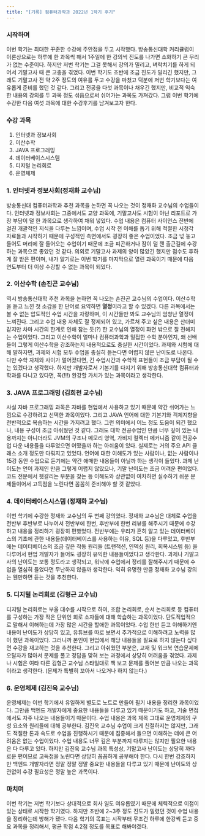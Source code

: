 ```yaml
---
title: "[기록] 컴퓨터과학과 2022년 1학기 후기"
---
```


### 시작하며

이번 학기는 최대한 꾸준한 수강에 주안점을 두고 시작했다. 방송통신대학 커리큘럼이 이론상으로는 하루에 한 과목씩 해서 1주일에 한 강의씩 진도를 나가면 소화하기 큰 무리가 없는 수준이다. 하지만 저번 학기는 그걸 못해서 강의가 밀리고, 벼락치기를 하게 되어서 기말고사 때 큰 고충을 겪었다. 이번 학기도 초반에 조금 진도가 밀리긴 했지만, 그래도 기말고사 전 약 2주 정도의 여유를 두고 수강을 마쳤고 덕분에 저번 학기보다는 여유롭게 준비를 했던 것 같다. 그리고 전공을 다섯 과목이나 채우긴 했지만, 비교적 익숙한 내용의 강의를 두 과목 정도 섞음으로써 쉬어가는 과목도 가져갔다. 그럼 이번 학기에 수강한 다음 여섯 과목에 대한 수강후기를 남겨보고자 한다.

### 수강 과목

1. 인터넷과 정보사회
2. 이산수학
3. JAVA 프로그래밍
4. 데이터베이스시스템
5. 디지털 논리회로
6. 운영체제

### 1. 인터넷과 정보사회(정재화 교수님)

방송통신대 컴퓨터과학과 추천 과목을 논하면 꼭 나오는 것이 정재화 교수님의 수업들이다. 인터넷과 정보사회는 그중에서도 교양 과목에, 기말고사도 시험이 아닌 리포트로 가장 부담이 덜 한 과목으로 생각하여 채워 넣었다. 수업 내용은 컴퓨터 사이언스 전반에 걸친 개괄적인 지식을 다루는 느낌이며, 수업 시작 전 이해를 돕기 위해 적절한 시청각 자료들과 시작하기 때문에 구성적인 측면에서도 굉장히 좋은 수업이었다. 조금 넋 놓고 들어도 머리에 잘 들어오는 수업이기 때문에 조금 피곤하거나 잠이 덜 깬 출근길에 수강하는 과목으로 좋았던 것 같다. 의외로 기말고사 과제의 양이 많았긴 했지만 점수도 후하게 잘 받은 편이며, 내가 알기로는 이번 학기를 마지막으로 열린 과목이기 때문에 다음 연도부터 더 이상 수강할 수 없는 과목이 되었다.

### 2. 이산수학 (손진곤 교수님)

역시 방송통신대학 추천 과목을 논하면 꼭 나오는 손진곤 교수님의 수업이다. 이산수학을 듣고 느낀 첫 소감을 한 단어로 요약하면 **열정**이라고 할 수 있겠다. 다른 과목에서는 볼 수 없는 압도적인 수업 시간을 자랑하며, 이 시간들만 봐도 교수님의 엄청난 열정이 느껴진다. 그리고 수업 내용 자체도 잘 정제되어 있고, 가르쳐 주고 싶은 내용은 산더미 같지만 차마 시간의 한계로 인해 참는 듯(?) 한 교수님의 열정이 화면 밖으로 잘 전해지는 수업이었다. 그리고 이산수학이 얼마나 컴퓨터과학과 밀접한 수학 분야인지, 왜 선배들이 그렇게 이산수학을 강조하는지 내용적으로도 충실한 시간이었다. 과제와 시험에 대해 말하자면, 과제와 시험 모두 수업을 충실히 듣는다면 어렵지 않은 난이도로 나온다. 다만 수학 자체와 사이가 멀어졌다면, 긴 수업시간과 수학적 표현들이 조금 부담이 될 수는 있겠다고 생각했다. 하지만 개발자로서 기본기를 다지기 위해 방송통신대학 컴퓨터과학과를 다니고 있다면, 꼭(!!!) 완강할 가치가 있는 과목이라고 생각한다.

### 3. JAVA 프로그래밍 (김희천 교수님)

사실 자바 프로그래밍 과목은 자바를 현업에서 사용하고 있기 때문에 약간 쉬어가는 느낌으로 수강하려고 선택한 과목이었다. 그리고 JAVA 언어에 대한 기본기와 객체지향을 전반적으로 복습하는 시간을 가지려고 했다. 그런 의미에서 어느 정도 도움이 되긴 했으나, 내용 구성이 조금 아쉬웠던 것 같다. 그래도 대학 전공수업인 만큼 너무 깊이 있는 내용까지는 아니더라도 JVM의 구조나 메모리 영역, 가비지 컬렉터 메커니즘 같이 전공수업 다운 내용들을 다루었으면 어땠을까 하는 아쉬움이 있다. 실제로는 거의 주요 API 클래스 소개 정도만 다뤄지고 있었다. 언어에 대한 이해도가 있는 사람이나, 없는 사람이나 15강 동안 수업으로 듣기에는 약간 애매한 내용들이 아닐까 하는 생각이 들었다. 과제 난이도는 언어 과제인 만큼 그렇게 어렵지 않았으나, 기말 난이도는 조금 어려운 편이었다. 코드 전문에서 헷갈리는 부분을 찾는 등 이해도와 상관없이 여차하면 실수하기 쉬운 문제들이어서 고득점을 노린다면 꼼꼼히 준비해야 할 것 같았다.

### 4. 데이터베이스시스템 (정재화 교수님)

이번 학기에 수강한 정재화 교수님의 두 번째 강의였다. 정재화 교수님은 대체로 수업을 전반부 후반부로 나누어서 전반부에 한번, 후반부에 한번 리뷰를 해주시기 때문에 수강하고 내용을 정리하기 굉장히 편했었다. 전반부에는 우리가 흔히 알고 있는 데이터베이스의 기초에 관한 내용들(데이터베이스를 사용하는 이유, SQL 등)을 다루었고, 후반부에는 데이터베이스의 조금 깊은 작동 원리들 (트랜잭션, 인덱싱 원리, 회복시스템 등) 을 다루어서 현업 개발자가 들어도 굉장히 유익한 내용들이었다고 생각한다. 과제나 기말고사의 난이도는 보통 정도라고 생각되고, 워낙에 수업에서 정리를 잘해주시기 때문에 수업을 열심히 들었다면 무난하지 않을까 생각한다. 익히 유명한 만큼 정재화 교수님 강의는 웬만하면 듣는 것을 추천한다.

### 5. 디지털 논리회로 (김형근 교수님)

디지털 논리회로는 부울 대수를 시작으로 하여, 조합 논리회로, 순서 논리회로 등 컴퓨터를 구성하는 가장 작은 단위인 회로 소자들에 대해 학습하는 과목이었다. 단도직입적으로 말해서 이해하는데 가장 많은 시간을 할애한 과목이었다. 수업 한번 듣고 이해하기엔 내용이 난이도가 상당히 있고, 유튜브를 따로 보면서 추가적으로 이해하려고 노력을 많이 했던 과목이었다. 그러니까 본인이 현업에서 해당 내용들을 필요로 하지 않는다 싶다면 수강을 재고하는 것을 추천한다. 그리고 아쉬웠던 부분은, 교재 및 워크북 연습문제에 오탈자가 많아서 문제를 풀고 정답을 맞혀 보는 과정에서 상당히 어려움을 겪었다. 과제나 시험은 여타 다른 김형근 교수님 스타일대로 책 보고 문제를 풀어본 만큼 나오는 과목이라고 생각한다. (문제가 특별히 꼬아서 나오거나 하지 않는다.)

### 6. 운영체제 (김진욱 교수님)

운영체제는 이번 학기에서 유일하게 별도로 노트로 만들어 필기 내용을 정리한 과목이었다. 그만큼 백엔드 개발자에게 중요한 내용들을 다루고 있기 때문이기도 하고, 기술 면접에서도 자주 나오는 내용들이기 때문이다. 수업 내용은 과목 제목 그대로 운영체제의 구성 요소와 원리들에 대해 공부한다. 김진욱 교수님 수업이 크게 친절하지는 않지만, 그래도 적절한 톤과 속도로 수업을 진행하시기 때문에 집중해서 들으면 이해하는 데에 큰 어려움은 없는 수업이었다. 수업 내용도 너무 깊은 부분까지 다루지는 않지만 필요한 내용은 다 다루고 있다. 하지만 김진욱 교수님 과목 특성상, 기말고사 난이도는 상당히 까다로운 편이므로 고득점을 노린다면 상당히 꼼꼼하게 공부해야 한다. 다시 한번 강조하지만 백엔드 개발자라면 정말 정말 정말 중요한 내용들을 다루고 있기 때문에 난이도와 상관없이 수강 필요성은 정말 높은 과목이다.

### 마치며

이번 학기는 저번 학기보다 상대적으로 회사 일도 여유롭였기 때문에 체력적으로 이점이 있는 상태로 시작한 학기였다. 하지만 초반에 2~3주 정도 진도가 밀렸던 것이 수업 내용을 정리하는데 방해가 됐다. 다음 학기의 목표는 시작부터 무조건 하루에 한강씩 듣고 중요 과목을 정리해서, 평균 학점 4.2점 정도를 목표로 해봐야겠다.
